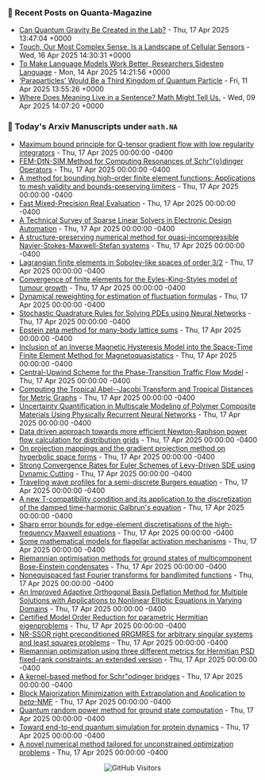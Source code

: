 ### 📝 Recent Posts on Quanta-Magazine
<!-- quanta starts -->
* <a href="https://www.quantamagazine.org/can-quantum-gravity-be-created-in-the-lab-20250417/">Can Quantum Gravity Be Created in the Lab?</a> - Thu, 17 Apr 2025 13:47:04 +0000
* <a href="https://www.quantamagazine.org/touch-our-most-complex-sense-is-a-landscape-of-cellular-sensors-20250416/">Touch, Our Most Complex Sense, Is a Landscape of Cellular Sensors</a> - Wed, 16 Apr 2025 14:30:31 +0000
* <a href="https://www.quantamagazine.org/to-make-language-models-work-better-researchers-sidestep-language-20250414/">To Make Language Models Work Better, Researchers Sidestep Language</a> - Mon, 14 Apr 2025 14:21:56 +0000
* <a href="https://www.quantamagazine.org/paraparticles-would-be-a-third-kingdom-of-quantum-particle-20250411/">‘Paraparticles’ Would Be a Third Kingdom of Quantum Particle</a> - Fri, 11 Apr 2025 13:55:26 +0000
* <a href="https://www.quantamagazine.org/where-does-meaning-live-in-a-sentence-math-might-tell-us-20250409/">Where Does Meaning Live in a Sentence? Math Might Tell Us.</a> - Wed, 09 Apr 2025 14:07:20 +0000
<!-- quanta ends -->


### 📝 Today's Arxiv Manuscripts under ``math.NA``
<!-- arxiv-math-na starts -->
* <a href="https://arxiv.org/abs/2504.11676">Maximum bound principle for Q-tensor gradient flow with low regularity integrators</a> - Thu, 17 Apr 2025 00:00:00 -0400
* <a href="https://arxiv.org/abs/2504.11680">FEM-DtN-SIM Method for Computing Resonances of Schr"{o}dinger Operators</a> - Thu, 17 Apr 2025 00:00:00 -0400
* <a href="https://arxiv.org/abs/2504.11688">A method for bounding high-order finite element functions: Applications to mesh validity and bounds-preserving limiters</a> - Thu, 17 Apr 2025 00:00:00 -0400
* <a href="https://arxiv.org/abs/2504.11708">Fast Mixed-Precision Real Evaluation</a> - Thu, 17 Apr 2025 00:00:00 -0400
* <a href="https://arxiv.org/abs/2504.11716">A Technical Survey of Sparse Linear Solvers in Electronic Design Automation</a> - Thu, 17 Apr 2025 00:00:00 -0400
* <a href="https://arxiv.org/abs/2504.11892">A structure-preserving numerical method for quasi-incompressible Navier-Stokes-Maxwell-Stefan systems</a> - Thu, 17 Apr 2025 00:00:00 -0400
* <a href="https://arxiv.org/abs/2504.11920">Lagrangian finite elements in Sobolev-like spaces of order $3/2$</a> - Thu, 17 Apr 2025 00:00:00 -0400
* <a href="https://arxiv.org/abs/2504.11926">Convergence of finite elements for the Eyles-King-Styles model of tumour growth</a> - Thu, 17 Apr 2025 00:00:00 -0400
* <a href="https://arxiv.org/abs/2504.11968">Dynamical reweighting for estimation of fluctuation formulas</a> - Thu, 17 Apr 2025 00:00:00 -0400
* <a href="https://arxiv.org/abs/2504.11976">Stochastic Quadrature Rules for Solving PDEs using Neural Networks</a> - Thu, 17 Apr 2025 00:00:00 -0400
* <a href="https://arxiv.org/abs/2504.11989">Epstein zeta method for many-body lattice sums</a> - Thu, 17 Apr 2025 00:00:00 -0400
* <a href="https://arxiv.org/abs/2504.12003">Inclusion of an Inverse Magnetic Hysteresis Model into the Space-Time Finite Element Method for Magnetoquasistatics</a> - Thu, 17 Apr 2025 00:00:00 -0400
* <a href="https://arxiv.org/abs/2504.12153">Central-Upwind Scheme for the Phase-Transition Traffic Flow Model</a> - Thu, 17 Apr 2025 00:00:00 -0400
* <a href="https://arxiv.org/abs/2504.11619">Computing the Tropical Abel--Jacobi Transform and Tropical Distances for Metric Graphs</a> - Thu, 17 Apr 2025 00:00:00 -0400
* <a href="https://arxiv.org/abs/2504.11625">Uncertainty Quantification in Multiscale Modeling of Polymer Composite Materials Using Physically Recurrent Neural Networks</a> - Thu, 17 Apr 2025 00:00:00 -0400
* <a href="https://arxiv.org/abs/2504.11650">Data driven approach towards more efficient Newton-Raphson power flow calculation for distribution grids</a> - Thu, 17 Apr 2025 00:00:00 -0400
* <a href="https://arxiv.org/abs/2504.11815">On projection mappings and the gradient projection method on hyperbolic space forms</a> - Thu, 17 Apr 2025 00:00:00 -0400
* <a href="https://arxiv.org/abs/2504.11988">Strong Convergence Rates for Euler Schemes of Levy-Driven SDE using Dynamic Cutting</a> - Thu, 17 Apr 2025 00:00:00 -0400
* <a href="https://arxiv.org/abs/2504.12171">Traveling wave profiles for a semi-discrete Burgers equation</a> - Thu, 17 Apr 2025 00:00:00 -0400
* <a href="https://arxiv.org/abs/2209.01878">A new T-compatibility condition and its application to the discretization of the damped time-harmonic Galbrun's equation</a> - Thu, 17 Apr 2025 00:00:00 -0400
* <a href="https://arxiv.org/abs/2408.04507">Sharp error bounds for edge-element discretisations of the high-frequency Maxwell equations</a> - Thu, 17 Apr 2025 00:00:00 -0400
* <a href="https://arxiv.org/abs/2409.03506">Some mathematical models for flagellar activation mechanisms</a> - Thu, 17 Apr 2025 00:00:00 -0400
* <a href="https://arxiv.org/abs/2411.09617">Riemannian optimisation methods for ground states of multicomponent Bose-Einstein condensates</a> - Thu, 17 Apr 2025 00:00:00 -0400
* <a href="https://arxiv.org/abs/2502.07155">Nonequispaced fast Fourier transforms for bandlimited functions</a> - Thu, 17 Apr 2025 00:00:00 -0400
* <a href="https://arxiv.org/abs/2503.07624">An Improved Adaptive Orthogonal Basis Deflation Method for Multiple Solutions with Applications to Nonlinear Elliptic Equations in Varying Domains</a> - Thu, 17 Apr 2025 00:00:00 -0400
* <a href="https://arxiv.org/abs/2504.02672">Certified Model Order Reduction for parametric Hermitian eigenproblems</a> - Thu, 17 Apr 2025 00:00:00 -0400
* <a href="https://arxiv.org/abs/2504.09891">NR-SSOR right preconditioned RRGMRES for arbitrary singular systems and least squares problems</a> - Thu, 17 Apr 2025 00:00:00 -0400
* <a href="https://arxiv.org/abs/2204.07830">Riemannian optimization using three different metrics for Hermitian PSD fixed-rank constraints: an extended version</a> - Thu, 17 Apr 2025 00:00:00 -0400
* <a href="https://arxiv.org/abs/2310.14522">A kernel-based method for Schr"odinger bridges</a> - Thu, 17 Apr 2025 00:00:00 -0400
* <a href="https://arxiv.org/abs/2401.06646">Block Majorization Minimization with Extrapolation and Application to $beta$-NMF</a> - Thu, 17 Apr 2025 00:00:00 -0400
* <a href="https://arxiv.org/abs/2408.08556">Quantum random power method for ground state computation</a> - Thu, 17 Apr 2025 00:00:00 -0400
* <a href="https://arxiv.org/abs/2411.03972">Toward end-to-end quantum simulation for protein dynamics</a> - Thu, 17 Apr 2025 00:00:00 -0400
* <a href="https://arxiv.org/abs/2504.02832">A novel numerical method tailored for unconstrained optimization problems</a> - Thu, 17 Apr 2025 00:00:00 -0400
<!-- arxiv-math-na ends -->

<div align="center">
  
![GitHub Visitors](https://api.visitorbadge.io/api/visitors?path=https%3A%2F%2Fgithub.com%2Flowrank&label=profile%20views&labelColor=%231e1e2e&countColor=%23cba6f7)



</div>
